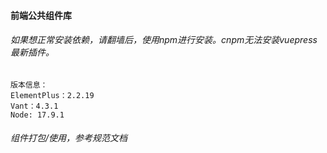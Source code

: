 #### 前端公共组件库

###### 如果想正常安装依赖，请翻墙后，使用npm进行安装。cnpm无法安装vuepress最新插件。
```
版本信息：
ElementPlus：2.2.19
Vant：4.3.1
Node: 17.9.1
```

###### 组件打包/使用，参考规范文档